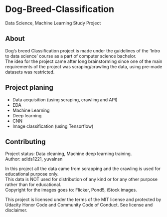 # Dog-Breed-Classification #
Data Science, Machine Learning Study Project 

## About ##
Dog’s breed Classification project is made under the guidelines of the ‘Intro to data science’ course as a part of computer science bachelor.  
The idea for the project came after long brainstorming since one of the main requirements of the project was scraping/crawling the data, using pre-made datasets was restricted.

## Project planing ##
* Data acquisition (using scraping, crawling and API)
* EDA
* Machine Learning
* Deep learning
* CNN
* Image classification (using Tensorflow)

## Contributing ##
Project status: Data cleaning, Machine deep learning training.  
Author: adids1221, yuvalnsn

In this project all the data came from scrapping and the crawling is used for educational purpose only.  
This data is NOT used for distribution of any kind or for any other purpose rather than for educational.  
Copyright for the images goes to: Flicker, Pond5, iStock images.

This project is licensed under the terms of the MIT license and protected by Udacity Honor Code and Community Code of Conduct. See license and disclaimer.
